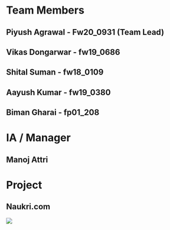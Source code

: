 <h1>Team Members</h1>

<h2>Piyush Agrawal  - Fw20_0931 (Team Lead)</h2>
<h2>Vikas Dongarwar - fw19_0686 </h2>
<h2>Shital Suman - fw18_0109</h2>
<h2>Aayush Kumar - fw19_0380</h2>
<h2>Biman Gharai - fp01_208</h2>

<h1>IA / Manager</h1>
<h2>Manoj Attri</h2>

<h1>Project</h1>
<h2>Naukri.com</h2>
<p align="left"> <img src="./assets/logo.png" /> </p>
